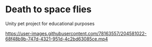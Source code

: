 # Death to space flies
Unity pet project for educational purposes


https://user-images.githubusercontent.com/78163557/204581022-68f48b9b-747d-4321-951d-4c2bd63085ce.mp4

